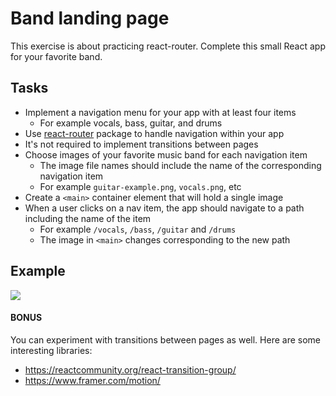 # Band landing page

This exercise is about practicing react-router. Complete this small React app for your favorite band.

## Tasks

- Implement a navigation menu for your app with at least four items
  - For example vocals, bass, guitar, and drums
- Use [react-router](https://reactrouter.com/) package to handle navigation within your app
- It's not required to implement transitions between pages
- Choose images of your favorite music band for each navigation item
  - The image file names should include the name of the corresponding navigation item
  - For example `guitar-example.png`, `vocals.png`, etc
- Create a `<main>` container element that will hold a single image
- When a user clicks on a nav item, the app should navigate to a path including the name of the item
  - For example `/vocals`, `/bass`, `/guitar` and `/drums`
  - The image in `<main>` changes corresponding to the new path

## Example

![](autograding.gif)

#### BONUS

You can experiment with transitions between pages as well. Here are some interesting libraries:

- https://reactcommunity.org/react-transition-group/
- https://www.framer.com/motion/
